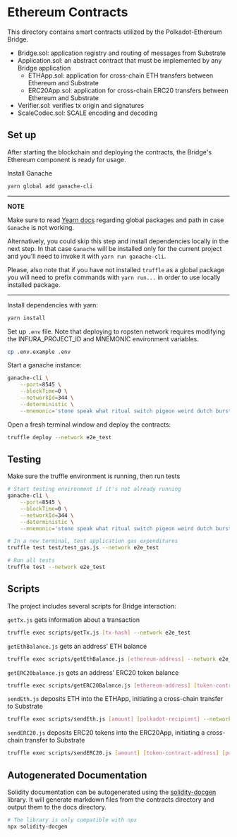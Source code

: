 # Ethereum Contracts

This directory contains smart contracts utilized by the Polkadot-Ethereum Bridge.

- Bridge.sol: application registry and routing of messages from Substrate
- Application.sol: an abstract contract that must be implemented by any Bridge application
    - ETHApp.sol: application for cross-chain ETH transfers between Ethereum and Substrate
    - ERC20App.sol: application for cross-chain ERC20 transfers between Ethereum and Substrate
- Verifier.sol: verifies tx origin and signatures
- ScaleCodec.sol: SCALE encoding and decoding

## Set up

After starting the blockchain and deploying the contracts, the Bridge's Ethereum component is ready for usage.

Install Ganache
```bash
yarn global add ganache-cli
```

---
**NOTE**

Make sure to read [Yearn docs](https://classic.yarnpkg.com/en/docs/cli/global/) regarding global packages and path in case `Ganache` is not working.

Alternatively, you could skip this step and install dependencies locally in the next step. In that case `Ganache` will be installed only for the current project and you'll need to invoke it with `yarn run ganache-cli`.

Please, also note that if you have not installed `truffle` as a global package you will need to prefix commands with `yarn run...` in order to use locally installed package.

---

Install dependencies with yarn:

```bash
yarn install
```

Set up `.env` file. Note that deploying to ropsten network requires modifying the INFURA_PROJECT_ID and MNEMONIC environment variables.

```bash
cp .env.example .env
```

Start a ganache instance:

```bash
ganache-cli \
    --port=8545 \
    --blockTime=0 \
    --networkId=344 \
    --deterministic \
    --mnemonic='stone speak what ritual switch pigeon weird dutch burst shaft nature shove'
```

Open a fresh terminal window and deploy the contracts:

```bash
truffle deploy --network e2e_test
```

## Testing

Make sure the truffle environment is running, then run tests

```bash
# Start testing environment if it's not already running
ganache-cli \
    --port=8545 \
    --blockTime=0 \
    --networkId=344 \
    --deterministic \
    --mnemonic='stone speak what ritual switch pigeon weird dutch burst shaft nature shove'

# In a new terminal, test application gas expenditures
truffle test test/test_gas.js --network e2e_test

# Run all tests
truffle test --network e2e_test
```

## Scripts


The project includes several scripts for Bridge interaction:

`getTx.js` gets information about a transaction

``` bash
truffle exec scripts/getTx.js [tx-hash] --network e2e_test
```

`getEthBalance.js` gets an address' ETH balance

``` bash
truffle exec scripts/getEthBalance.js [ethereum-address] --network e2e_test
```

`getERC20balance.js` gets an address' ERC20 token balance

``` bash
truffle exec scripts/getERC20Balance.js [ethereum-address] [token-contract-address] --network e2e_test
```

`sendEth.js` deposits ETH into the ETHApp, initiating a cross-chain transfer to Substrate

``` bash
truffle exec scripts/sendEth.js [amount] [polkadot-recipient] --network e2e_test
```

`sendERC20.js` deposits ERC20 tokens into the ERC20App, initiating a cross-chain transfer to Substrate

``` bash
truffle exec scripts/sendERC20.js [amount] [token-contract-address] [polkadot-recipient] --network e2e_test
```


## Autogenerated Documentation

Solidity documentation can be autogenerated using the [solidity-docgen](https://github.com/OpenZeppelin/solidity-docgen) library. It will generate markdown files from the contracts directory and output them to the docs directory.

```bash
# The library is only compatible with npx
npx solidity-docgen
```
